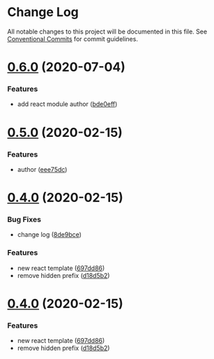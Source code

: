 # Change Log

All notable changes to this project will be documented in this file.
See [Conventional Commits](https://conventionalcommits.org) for commit guidelines.

# [0.6.0](https://github.com/echosoar/protpl/compare/v0.5.1...v0.6.0) (2020-07-04)


### Features

* add react module author ([bde0eff](https://github.com/echosoar/protpl/commit/bde0effb148c4a82f7eb242e87a9a400c7588f71))





# [0.5.0](https://github.com/echosoar/protpl/compare/v0.4.0...v0.5.0) (2020-02-15)


### Features

* author ([eee75dc](https://github.com/echosoar/protpl/commit/eee75dc1eaa37fb6ffc63516b0ab47a321a957ff))





# [0.4.0](https://github.com/echosoar/protpl/compare/v0.3.2...v0.4.0) (2020-02-15)


### Bug Fixes

* change log ([8de9bce](https://github.com/echosoar/protpl/commit/8de9bcedc9a26783161f7c83b0009a6dca260b70))


### Features

* new react template ([697dd86](https://github.com/echosoar/protpl/commit/697dd86d872456b806f6290036b0e5f4967526ad))
* remove hidden prefix ([d18d5b2](https://github.com/echosoar/protpl/commit/d18d5b293d2fd9a351e590ce6f0809f95e05c206))





# [0.4.0](https://github.com/echosoar/protpl/compare/v0.3.2...v0.4.0) (2020-02-15)


### Features

* new react template ([697dd86](https://github.com/echosoar/protpl/commit/697dd86d872456b806f6290036b0e5f4967526ad))
* remove hidden prefix ([d18d5b2](https://github.com/echosoar/protpl/commit/d18d5b293d2fd9a351e590ce6f0809f95e05c206))
